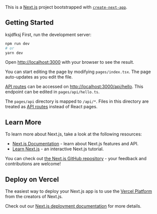 This is a [Next.js](https://nextjs.org/) project bootstrapped with
[`create-next-app`](https://github.com/vercel/next.js/tree/canary/packages/create-next-app).

## Getting Started

ksjdfksj First, run the development server:

```bash
npm run dev
# or
yarn dev
```

Open [http://localhost:3000](http://localhost:3000) with your browser
to see the result.

You can start editing the page by modifying `pages/index.tsx`. The
page auto-updates as you edit the file.

[API routes](https://nextjs.org/docs/api-routes/introduction) can be
accessed on
[http://localhost:3000/api/hello](http://localhost:3000/api/hello).
This endpoint can be edited in `pages/api/hello.ts`.

The `pages/api` directory is mapped to `/api/*`. Files in this
directory are treated as
[API routes](https://nextjs.org/docs/api-routes/introduction) instead
of React pages.

## Learn More

To learn more about Next.js, take a look at the following resources:

- [Next.js Documentation](https://nextjs.org/docs) - learn about
  Next.js features and API.
- [Learn Next.js](https://nextjs.org/learn) - an interactive Next.js
  tutorial.

You can check out
[the Next.js GitHub repository](https://github.com/vercel/next.js/) -
your feedback and contributions are welcome!

## Deploy on Vercel

The easiest way to deploy your Next.js app is to use the
[Vercel Platform](https://vercel.com/new?utm_medium=default-template&filter=next.js&utm_source=create-next-app&utm_campaign=create-next-app-readme)
from the creators of Next.js.

Check out our
[Next.js deployment documentation](https://nextjs.org/docs/deployment)
for more details.
